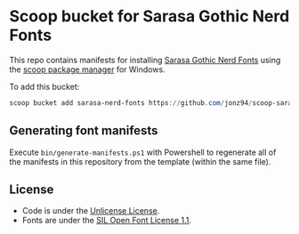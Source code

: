 # Scoop bucket for Sarasa Gothic Nerd Fonts

This repo contains manifests for installing [Sarasa Gothic Nerd Fonts](https://github.com/jonz94/Sarasa-Gothic-Nerd-Fonts) using the [scoop package manager](https://github.com/lukesampson/scoop) for Windows.

To add this bucket:

```powershell
scoop bucket add sarasa-nerd-fonts https://github.com/jonz94/scoop-sarasa-nerd-fonts
```

## Generating font manifests

Execute `bin/generate-manifests.ps1` with Powershell to regenerate all of the manifests in this repository from the template (within the same file).

## License

- Code is under the [Unlicense License](LICENSE).
- Fonts are under the [SIL Open Font License 1.1](https://github.com/be5invis/Sarasa-Gothic/blob/master/LICENSE).
